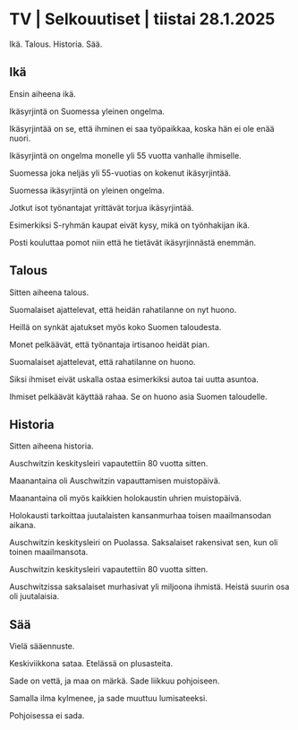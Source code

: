 # TV \| Selkouutiset \| tiistai 28.1.2025

Ikä. Talous. Historia. Sää.

## Ikä

Ensin aiheena ikä.

Ikäsyrjintä on Suomessa yleinen ongelma.

Ikäsyrjintää on se, että ihminen ei saa työpaikkaa, koska hän ei ole enää nuori.

Ikäsyrjintä on ongelma monelle yli 55 vuotta vanhalle ihmiselle.

Suomessa joka neljäs yli 55-vuotias on kokenut ikäsyrjintää.

Suomessa ikäsyrjintä on yleinen ongelma.

Jotkut isot työnantajat yrittävät torjua ikäsyrjintää.

Esimerkiksi S-ryhmän kaupat eivät kysy, mikä on työnhakijan ikä.

Posti kouluttaa pomot niin että he tietävät ikäsyrjinnästä enemmän.

## Talous

Sitten aiheena talous.

Suomalaiset ajattelevat, että heidän rahatilanne on nyt huono.

Heillä on synkät ajatukset myös koko Suomen taloudesta.

Monet pelkäävät, että työnantaja irtisanoo heidät pian.

Suomalaiset ajattelevat, että rahatilanne on huono.

Siksi ihmiset eivät uskalla ostaa esimerkiksi autoa tai uutta asuntoa.

Ihmiset pelkäävät käyttää rahaa. Se on huono asia Suomen taloudelle.

## Historia

Sitten aiheena historia.

Auschwitzin keskitysleiri vapautettiin 80 vuotta sitten.

Maanantaina oli Auschwitzin vapauttamisen muistopäivä.

Maanantaina oli myös kaikkien holokaustin uhrien muistopäivä.

Holokausti tarkoittaa juutalaisten kansanmurhaa toisen maailmansodan aikana.

Auschwitzin keskitysleiri on Puolassa. Saksalaiset rakensivat sen, kun oli toinen maailmansota.

Auschwitzin keskitysleiri vapautettiin 80 vuotta sitten.

Auschwitzissa saksalaiset murhasivat yli miljoona ihmistä. Heistä suurin osa oli juutalaisia.

## Sää

Vielä sääennuste.

Keskiviikkona sataa. Etelässä on plusasteita.

Sade on vettä, ja maa on märkä. Sade liikkuu pohjoiseen.

Samalla ilma kylmenee, ja sade muuttuu lumisateeksi.

Pohjoisessa ei sada.

